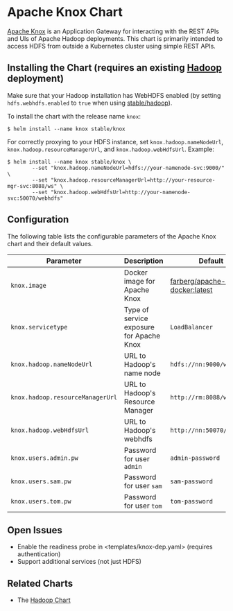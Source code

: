 # Apache Knox Chart

[Apache Knox](https://knox.apache.org/) is an Application Gateway for interacting with the REST APIs and UIs of Apache Hadoop deployments. This chart is primarily intended to access HDFS from outside a Kubernetes cluster using simple REST APIs.

## Installing the Chart (requires an existing [Hadoop](../hadoop/) deployment)

Make sure that your Hadoop installation has WebHDFS enabled (by setting `hdfs.webhdfs.enabled` to `true` when using [stable/hadoop](../hadoop)).

To install the chart with the release name `knox`:

```
$ helm install --name knox stable/knox
```

For correctly proxying to your HDFS instance, set `knox.hadoop.nameNodeUrl`, `knox.hadoop.resourceManagerUrl`, and `knox.hadoop.webHdfsUrl`. Example: 

```
$ helm install --name knox stable/knox \
		--set "knox.hadoop.nameNodeUrl=hdfs://your-namenode-svc:9000/"  \
		--set "knox.hadoop.resourceManagerUrl=http://your-resource-mgr-svc:8088/ws" \
		--set "knox.hadoop.webHdfsUrl=http://your-namenode-svc:50070/webhdfs"
```

## Configuration

The following table lists the configurable parameters of the Apache Knox chart and their default values.

| Parameter                        | Description                              | Default                                                                                  |
| -------------------------------- | ---------------------------------------- | ---------------------------------------------------------------------------------------- |
| `knox.image`                     | Docker image for Apache Knox             | [farberg/apache-knox-docker:latest](https://hub.docker.com/r/farberg/apache-knox-docker) |
| `knox.servicetype`               | Type of service exposure for Apache Knox | `LoadBalancer`                                                                           |
| `knox.hadoop.nameNodeUrl`        | URL to Hadoop's name node                | `hdfs://nn:9000/webhdfs`                                                                 |
| `knox.hadoop.resourceManagerUrl` | URL to Hadoop's Resource Manager         | `http://rm:8088/ws`                                                                      |
| `knox.hadoop.webHdfsUrl`         | URL to Hadoop's webhdfs                  | `http://nn:50070/webhdfs`                                                                |
| `knox.users.admin.pw`            | Password for user `admin`                | `admin-password`                                                                         |
| `knox.users.sam.pw`              | Password for user `sam`                  | `sam-password`                                                                           |
| `knox.users.tom.pw`              | Password for user `tom`                  | `tom-password`                                                                           |

## Open Issues

- Enable the readiness probe in <templates/knox-dep.yaml> (requires authentication)
- Support additional services (not just HDFS)

## Related Charts

- The [Hadoop Chart](https://github.com/helm/charts/tree/master/stable/hadoop)
